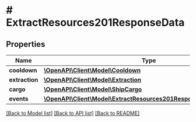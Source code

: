 # # ExtractResources201ResponseData

## Properties

Name | Type | Description | Notes
------------ | ------------- | ------------- | -------------
**cooldown** | [**\OpenAPI\Client\Model\Cooldown**](Cooldown.md) |  |
**extraction** | [**\OpenAPI\Client\Model\Extraction**](Extraction.md) |  |
**cargo** | [**\OpenAPI\Client\Model\ShipCargo**](ShipCargo.md) |  |
**events** | [**\OpenAPI\Client\Model\ExtractResources201ResponseDataEventsInner[]**](ExtractResources201ResponseDataEventsInner.md) |  |

[[Back to Model list]](../../README.md#models) [[Back to API list]](../../README.md#endpoints) [[Back to README]](../../README.md)

